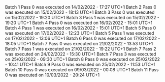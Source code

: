 Batch 1 Pass 0 was executed on 14/02/2022 - 17:27 UTC+1
Batch 2 Pass 0 was executed on 15/02/2022 - 18:13 UTC+1
Batch 3 Pass 0 was executed on 15/02/2022 - 19:20 UTC+1
Batch 3 Pass 1 was executed on 15/02/2022 - 19:20 UTC+1
Batch 4 Pass 0 was executed on 16/02/2022 - 15:01 UTC+1
Batch 4 Pass 1 was executed on 16/02/2022 - 15:01 UTC+1
Batch 5 Pass 0 was executed on 17/02/2022 - 12:23 UTC+1
Batch 5 Pass 1 was executed on 17/02/2022 - 13:06 UTC+1
Batch 6 Pass 0 was executed on 17/02/2022 - 18:05 UTC+1
Batch 7 Pass 0 was executed on 21/02/2022 - 13:53 UTC+1
Batch 7 Pass 1 was executed on 21/02/2022 - 19:22 UTC+1
Batch 7 Pass 2 was executed on 24/02/2022 - 15:30 UTC+1
Batch 7 Pass 3 was executed on 25/02/2022 - 09:30 UTC+1
Batch 8 Pass 0 was executed on 25/02/2022 - 10:41 UTC+1
Batch 9 Pass 0 was executed on 25/02/2022 - 11:53 UTC+1
Batch 10 Pass 0 was executed on 09/03/2022 - 00:08 UTC+1
Batch 11 Pass 0 was executed on 10/03/2022 - 20:24 UTC+1